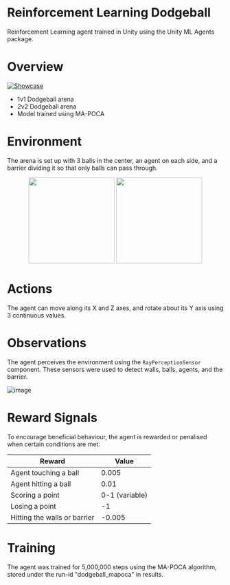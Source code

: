 # Reinforcement Learning Dodgeball
Reinforcement Learning agent trained in Unity using the Unity ML Agents package.

# Overview
[![Showcase](http://img.youtube.com/vi/k3DSItfK2MA/0.jpg)](http://www.youtube.com/watch?v=k3DSItfK2MA)

- 1v1 Dodgeball arena
- 2v2 Dodgeball arena
- Model trained using MA-POCA

# Environment
The arena is set up with 3 balls in the center, an agent on each side, and a barrier dividing it so that only balls can pass through.
<p align="center">
  <img src="https://github.com/goodolcuppa/rldodgeball/assets/38227160/7b310d37-749c-4e45-b814-384328f7d8df" height="200">
  <img src="https://github.com/goodolcuppa/rldodgeball/assets/38227160/121f1df0-dd9e-4ed1-b07b-1a45dcdbb989" height="200">
</p>

# Actions
The agent can move along its X and Z axes, and rotate about its Y axis using 3 continuous values.

# Observations
The agent perceives the environment using the `RayPerceptionSensor` component. These sensors were used to detect walls, balls, agents, and the barrier.

![image](https://github.com/goodolcuppa/rldodgeball/assets/38227160/c56c5234-4cda-4235-9e0b-9487ade277f1)

# Reward Signals
To encourage beneficial behaviour, the agent is rewarded or penalised when certain conditions are met:

Reward | Value
--- | ---
Agent touching a ball | 0.005
Agent hitting a ball | 0.01
Scoring a point | 0-1 (variable)
Losing a point | -1
Hitting the walls or barrier | -0.005

# Training
The agent was trained for 5,000,000 steps using the MA-POCA algorithm, stored under the run-id "dodgeball_mapoca" in results.
